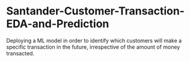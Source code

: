 # Santander-Customer-Transaction-EDA-and-Prediction
Deploying a ML model in order to identify which customers will make a specific transaction in the future, irrespective of the amount of money transacted.
